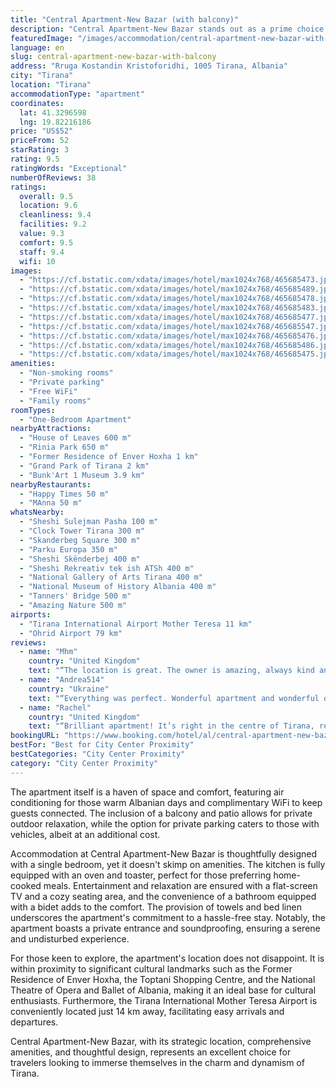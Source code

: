 ```yaml
---
title: "Central Apartment-New Bazar (with balcony)"
description: "Central Apartment-New Bazar stands out as a prime choice for travelers seeking comfort and convenience in the heart of Tirana."
featuredImage: "/images/accommodation/central-apartment-new-bazar-with-balcony-465685473.jpg"
language: en
slug: central-apartment-new-bazar-with-balcony
address: "Rruga Kostandin Kristoforidhi, 1005 Tirana, Albania"
city: "Tirana"
location: "Tirana"
accommodationType: "apartment"
coordinates:
  lat: 41.3296598
  lng: 19.82216186
price: "US$52"
priceFrom: 52
starRating: 3
rating: 9.5
ratingWords: "Exceptional"
numberOfReviews: 38
ratings:
  overall: 9.5
  location: 9.6
  cleanliness: 9.4
  facilities: 9.2
  value: 9.3
  comfort: 9.5
  staff: 9.4
  wifi: 10
images:
  - "https://cf.bstatic.com/xdata/images/hotel/max1024x768/465685473.jpg?k=4ef6e9d62728bec89ad373fb941ad49c1170311f24d01dad2b387a76295321d8&o=&hp=1"
  - "https://cf.bstatic.com/xdata/images/hotel/max1024x768/465685489.jpg?k=ca058a378fff6f12bc6140a2e3643bee4fc5c695c0328481df0373a1bd05b46d&o=&hp=1"
  - "https://cf.bstatic.com/xdata/images/hotel/max1024x768/465685478.jpg?k=0cbd88a2355e8b2b38a6a6b6907ba49c33155159ef563054c0a4f0511fe20151&o=&hp=1"
  - "https://cf.bstatic.com/xdata/images/hotel/max1024x768/465685483.jpg?k=aa0dd78f786c6c6c60e670fab8470647f0a77db221c66584217444c6b4e0c7cf&o=&hp=1"
  - "https://cf.bstatic.com/xdata/images/hotel/max1024x768/465685477.jpg?k=782ea14d9d8823d85bcea894e4cd588cd5cafa6a3630fbd99098276cca0b8354&o=&hp=1"
  - "https://cf.bstatic.com/xdata/images/hotel/max1024x768/465685547.jpg?k=6bb2d61ecb1d3d5d251f10521b54841d1357036db7fc9ffa708fdef8f229c1d7&o=&hp=1"
  - "https://cf.bstatic.com/xdata/images/hotel/max1024x768/465685476.jpg?k=b07f836b6b614704a551f6bfbcffe577a5267228bf48abd577363e9184cf92c1&o=&hp=1"
  - "https://cf.bstatic.com/xdata/images/hotel/max1024x768/465685486.jpg?k=ad000d49301b40adf35474bdaf582588ecfb29480d24b2bf9714bcf60e30c123&o=&hp=1"
  - "https://cf.bstatic.com/xdata/images/hotel/max1024x768/465685475.jpg?k=8c267cd7c9f45db764fbc567a9ccf59c8be60b64a0717e23f128a26afd9b220d&o=&hp=1"
amenities:
  - "Non-smoking rooms"
  - "Private parking"
  - "Free WiFi"
  - "Family rooms"
roomTypes:
  - "One-Bedroom Apartment"
nearbyAttractions:
  - "House of Leaves 600 m"
  - "Rinia Park 650 m"
  - "Former Residence of Enver Hoxha 1 km"
  - "Grand Park of Tirana 2 km"
  - "Bunk'Art 1 Museum 3.9 km"
nearbyRestaurants:
  - "Happy Times 50 m"
  - "MAnna 50 m"
whatsNearby:
  - "Sheshi Sulejman Pasha 100 m"
  - "Clock Tower Tirana 300 m"
  - "Skanderbeg Square 300 m"
  - "Parku Europa 350 m"
  - "Sheshi Skënderbej 400 m"
  - "Sheshi Rekreativ tek ish ATSh 400 m"
  - "National Gallery of Arts Tirana 400 m"
  - "National Museum of History Albania 400 m"
  - "Tanners' Bridge 500 m"
  - "Amazing Nature 500 m"
airports:
  - "Tirana International Airport Mother Teresa 11 km"
  - "Ohrid Airport 79 km"
reviews:
  - name: "Mhm"
    country: "United Kingdom"
    text: "“The location is great. The owner is amazing, always kind and helpful. Whenever I asked for anything he always responds and solved. Even I had health problems and went to hospital he asked if I need any help. Stayed there 15 days, will go Tirana...”"
  - name: "Andrea514"
    country: "Ukraine"
    text: "“Everything was perfect. Wonderful apartment and wonderful owner. She has helped me, has printed my boarding passes and brought it to me. Thank you so much!”"
  - name: "Rachel"
    country: "United Kingdom"
    text: "“Brilliant apartment! It’s right in the centre of Tirana, really clean, spacious and comfortable, and the hosts were always available to answer any questions via message :-) highly recommend!”"
bookingURL: "https://www.booking.com/hotel/al/central-apartment-new-bazar-with-balcony.en-gb.html?aid=8035640"
bestFor: "Best for City Center Proximity"
bestCategories: "City Center Proximity"
category: "City Center Proximity"
---
```


The apartment itself is a haven of space and comfort, featuring air conditioning for those warm Albanian days and complimentary WiFi to keep guests connected. The inclusion of a balcony and patio allows for private outdoor relaxation, while the option for private parking caters to those with vehicles, albeit at an additional cost.

Accommodation at Central Apartment-New Bazar is thoughtfully designed with a single bedroom, yet it doesn't skimp on amenities. The kitchen is fully equipped with an oven and toaster, perfect for those preferring home-cooked meals. Entertainment and relaxation are ensured with a flat-screen TV and a cozy seating area, and the convenience of a bathroom equipped with a bidet adds to the comfort. The provision of towels and bed linen underscores the apartment's commitment to a hassle-free stay. Notably, the apartment boasts a private entrance and soundproofing, ensuring a serene and undisturbed experience.

For those keen to explore, the apartment's location does not disappoint. It is within proximity to significant cultural landmarks such as the Former Residence of Enver Hoxha, the Toptani Shopping Centre, and the National Theatre of Opera and Ballet of Albania, making it an ideal base for cultural enthusiasts. Furthermore, the Tirana International Mother Teresa Airport is conveniently located just 14 km away, facilitating easy arrivals and departures.

Central Apartment-New Bazar, with its strategic location, comprehensive amenities, and thoughtful design, represents an excellent choice for travelers looking to immerse themselves in the charm and dynamism of Tirana.